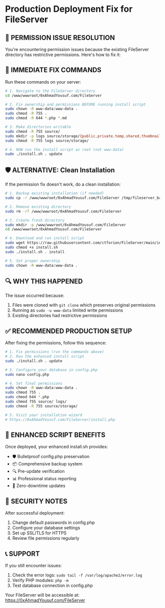 # Production Deployment Fix for FileServer

## 🚨 PERMISSION ISSUE RESOLUTION

You're encountering permission issues because the existing FileServer directory has restrictive permissions. Here's how to fix it:

## 🔧 IMMEDIATE FIX COMMANDS

Run these commands on your server:

```bash
# 1. Navigate to the FileServer directory
cd /www/wwwroot/0xAhmadYousuf.com/FileServer

# 2. Fix ownership and permissions BEFORE running install script
sudo chown -R www-data:www-data .
sudo chmod -R 755 .
sudo chmod -R 644 *.php *.md

# 3. Make directories writable
sudo chmod -R 755 source/
sudo mkdir -p logs source/storage/{public,private,temp,shared,thumbnails}
sudo chmod -R 755 logs source/storage/

# 4. NOW run the install script as root (not www-data)
sudo ./install.sh . update
```

## 🛡️ ALTERNATIVE: Clean Installation

If the permission fix doesn't work, do a clean installation:

```bash
# 1. Backup existing installation (if needed)
sudo cp -r /www/wwwroot/0xAhmadYousuf.com/FileServer /tmp/fileserver_backup

# 2. Remove existing directory
sudo rm -rf /www/wwwroot/0xAhmadYousuf.com/FileServer

# 3. Create fresh directory
sudo mkdir -p /www/wwwroot/0xAhmadYousuf.com/FileServer
cd /www/wwwroot/0xAhmadYousuf.com/FileServer

# 4. Download and run install script
sudo wget https://raw.githubusercontent.com/ctforion/FileServer/main/install.sh
sudo chmod +x install.sh
sudo ./install.sh . install

# 5. Set proper ownership
sudo chown -R www-data:www-data .
```

## 🔍 WHY THIS HAPPENED

The issue occurred because:
1. Files were cloned with `git clone` which preserves original permissions
2. Running as `sudo -u www-data` limited write permissions
3. Existing directories had restrictive permissions

## ✅ RECOMMENDED PRODUCTION SETUP

After fixing the permissions, follow this sequence:

```bash
# 1. Fix permissions (run the commands above)
# 2. Run the enhanced install script
sudo ./install.sh . update

# 3. Configure your database in config.php
sudo nano config.php

# 4. Set final permissions
sudo chown -R www-data:www-data .
sudo chmod 755 .
sudo chmod 644 *.php
sudo chmod 755 source/ logs/
sudo chmod -R 755 source/storage/

# 5. Visit your installation wizard
# https://0xAhmadYousuf.com/FileServer/install.php
```

## 🚀 ENHANCED SCRIPT BENEFITS

Once deployed, your enhanced install.sh provides:
- 🛡️ Bulletproof config.php preservation
- 📦 Comprehensive backup system
- 🔍 Pre-update verification
- 📊 Professional status reporting
- 🎯 Zero-downtime updates

## 🔐 SECURITY NOTES

After successful deployment:
1. Change default passwords in config.php
2. Configure your database settings
3. Set up SSL/TLS for HTTPS
4. Review file permissions regularly

## 📞 SUPPORT

If you still encounter issues:
1. Check the error logs: `sudo tail -f /var/log/apache2/error.log`
2. Verify PHP modules: `php -m`
3. Test database connection in config.php

Your FileServer will be accessible at: https://0xAhmadYousuf.com/FileServer
